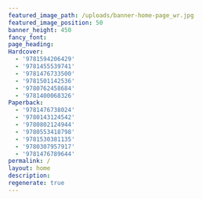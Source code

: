 ```yaml
---
featured_image_path: /uploads/banner-home-page_wr.jpg
featured_image_position: 50
banner_height: 450
fancy_font:
page_heading:
Hardcover:
  - '9781594206429'
  - '9781455539741'
  - '9781476733500'
  - '9781501142536'
  - '9780762458684'
  - '9781400068326'
Paperback:
  - '9781476738024'
  - '9780143124542'
  - '9780802124944'
  - '9780553418798'
  - '9781530381135'
  - '9780307957917'
  - '9781476789644'
permalink: /
layout: home
description:
regenerate: true
---
```



